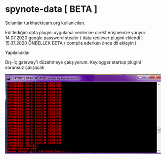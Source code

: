 # spynote-data [ BETA ]
Selamlar turkhackteam.org kullanıcıları.

Editlediğim data plugini uygulama verilerine direkt erişmenize yarıyor.
14.07.2020 google password stealer ( data reciever plugini eklendi )
15.07.2020 ÖNBELLEK BETA ( compile ederken önce dll ekleyin )

Yapılacaklar

Dış-İç gateway'i düzeltmeye çalışıyorum.
Keylogger startup plugini sorunsuz çalışacak



![.](indir.png)

